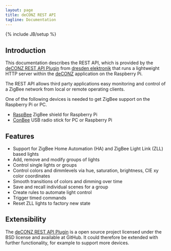 ```yaml
---
layout: page
title: deCONZ REST API
tagline: Documentation
---
```

{% include JB/setup %}

## Introduction

This documentation describes the REST API, which is provided by the [deCONZ REST API Plugin](http://github.com/dresden-elektronik/deconz-rest-plugin) from [dresden elektronik](http://www.dresden-elektronik.de?L=1) that runs a lightweight HTTP server within the [deCONZ](http://www.dresden-elektronik.de/funktechnik/products/software/pc/deconz?L=1) application on the Raspberry Pi.

The REST API allows third party applications easy monitoring and control of a ZigBee network from local or remote operating clients.

One of the following devices is needed to get ZigBee support on the Raspberry Pi or PC.

* [RaspBee](http://www.dresden-elektronik.de/funktechnik/solutions/wireless-light-control/raspbee?L=1) ZigBee shield for Raspberry Pi
* [ConBee](https://www.dresden-elektronik.de/funktechnik/solutions/wireless-light-control/conbee/?L=1) USB radio stick for PC or Raspberry Pi

## Features
- Support for ZigBee Home Automation (HA) and ZigBee Light Link (ZLL) based lights
- Add, remove and modify groups of lights
- Control single lights or groups
- Control colors and dimmlevels via hue, saturation, brightness, CIE xy color coordinates
- Smooth transitions of colors and dimming over time
- Save and recall individual scenes for a group
- Create rules to automate light control
- Trigger timed commands
- Reset ZLL lights to factory new state

## Extensibility
The [deCONZ REST API Plugin](http://github.com/dresden-elektronik/deconz-rest-plugin) is a open source project licensed under the BSD license and available at GitHub. It could therefore be extended with further functionality, for example to support more devices.
